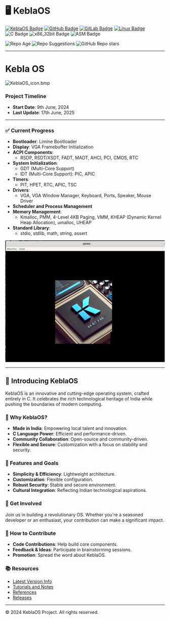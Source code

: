 
# 🖥️ KeblaOS

[![KeblaOS Badge](https://img.shields.io/badge/Kebla-OS-maker?labelColor=red&color=blue)](https://gitlab.com/baponkar/kebla-os)
[![GitHub Badge](https://img.shields.io/badge/Fork-Me-maker?logo=GitHub&logoColor=Blue&labelColor=white&color=blue)](https://github.com/baponkar/KeblaOS)
[![GitLab Badge](https://img.shields.io/badge/Fork-Me-maker?logo=GitLab&logoColor=Blue&labelColor=white&color=blue)](https://gitlab.com/baponkar/KeblaOS)
[![Linux Badge](https://img.shields.io/badge/-Linux-maker?logo=linux&logoColor=black&logoSize=auto&labelColor=white&color=blue)](https://kernel.com)
![C Badge](https://img.shields.io/badge/C-Language-maker?logo=c&logoColor=black&labelColor=white&color=blue)
![x86_32bit Badge](https://img.shields.io/badge/x86-32bit-maker?logo=intel&labelColor=white&color=blue)
![ASM Badge](https://img.shields.io/badge/ASM-Language-maker?logo=assembly&labelColor=white&color=blue)

![Repo Age](https://img.shields.io/endpoint?url=https://baponkar.github.io/KeblaOS/time_elapsed.json)
![Repo Suggestions](https://github.com/baponkar/KeblaOS/actions/workflows/suggestion.yml/badge.svg)
![GitHub Repo stars](https://img.shields.io/github/stars/baponkar/KeblaOS?style=social)

------------------------------------------------------
# Kebla OS
![KeblaOS_icon.bmp](./image/KeblaOS.png)

### Project Timeline
- **Start Date**: 9th June, 2024
- **Last Update**: 17th June, 2025

---

### ✅ Current Progress
- **Bootloader**: Limine Bootloader
- **Display**: VGA Framebuffer Initialization
- **ACPI Components**:
  - RSDP, RSDT/XSDT, FADT, MADT, AHCI, PCI, CMOS, RTC
- **System Initialization**:
  - GDT (Multi-Core Support)
  - IDT (Multi-Core Support): PIC, APIC
- **Timers**:
  - PIT, HPET, RTC, APIC, TSC
- **Drivers**:
  - VGA, VGA Window Manager, Keyboard, Ports, Speaker, Mouse Driver
- **Scheduler and Process Management**
- **Memory Management**:
  - Kmalloc, PMM, 4-Level 4KB Paging, VMM, KHEAP (Dynamic Kernel Heap Allocation), umalloc, UHEAP
- **Standard Library**:
  - stdio, stdlib, math, string, assert

![Latest Screenshot](./screenshot/keblaos_screenshot_2.png)

------------------------------------------------------

## 🌟 Introducing KeblaOS

KeblaOS is an innovative and cutting-edge operating system, crafted entirely in C. It celebrates the rich technological heritage of India while pushing the boundaries of modern computing.

### 🎯 Why KeblaOS?
- **Made in India**: Empowering local talent and innovation.
- **C Language Power**: Efficient and performance-driven.
- **Community Collaboration**: Open-source and community-driven.
- **Flexible and Secure**: Customization with a focus on stability and security.

### 🚀 Features and Goals
- **Simplicity & Efficiency**: Lightweight architecture.
- **Customization**: Flexible configuration.
- **Robust Security**: Stable and secure environment.
- **Cultural Integration**: Reflecting Indian technological aspirations.

### 🤝 Get Involved
Join us in building a revolutionary OS. Whether you're a seasoned developer or an enthusiast, your contribution can make a significant impact.

### 📍 How to Contribute
- **Code Contributions**: Help build core components.
- **Feedback & Ideas**: Participate in brainstorming sessions.
- **Promotion**: Spread the word about KeblaOS.

### 📚 Resources
- [Latest Version Info](./version_info.md)
- [Tutorials and Notes](./notes/note-main.md)
- [References](./notes/Reference.md)
- [Releases](https://github.com/baponkar/KeblaOS/releases/)

---

© 2024 KeblaOS Project. All rights reserved.


